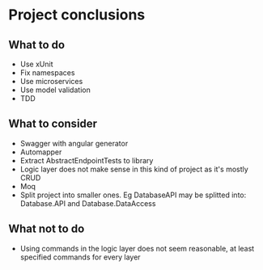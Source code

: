 # Project conclusions
## What to do
+ Use xUnit
+ Fix namespaces
+ Use microservices
+ Use model validation
+ TDD
## What to consider
+ Swagger with angular generator
+ Automapper
+ Extract AbstractEndpointTests to library
+ Logic layer does not make sense in this kind of project as it's mostly CRUD
+ Moq
+ Split project into smaller ones. Eg DatabaseAPI may be splitted into: Database.API
and Database.DataAccess
## What not to do
+ Using commands in the logic layer does not seem reasonable, at least specified 
commands for every layer